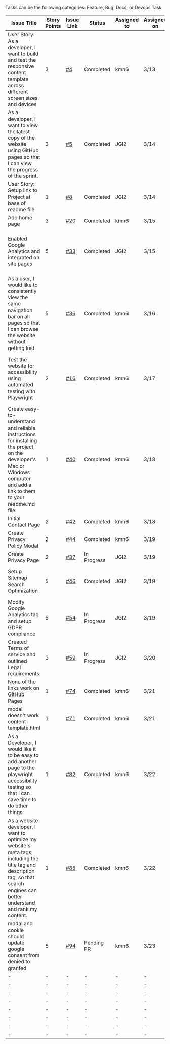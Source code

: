 Tasks can be the following categories: Feature, Bug, Docs, or Devops Task

| Issue Title                                                                                                                                                                       | Story Points | Issue Link                                                           | Status      | Assigned to | Assigned on | Completed On | Category | Status                    | Notes                                                                                                  |
|-----------------------------------------------------------------------------------------------------------------------------------------------------------------------------------|--------------|----------------------------------------------------------------------|-------------|-------------|-------------|--------------|----------|---------------------------|--------------------------------------------------------------------------------------------------------|
| User Story: As a developer, I want to build and test the responsive content template across different screen sizes and devices                                                    | 3            | [#4](https://github.com/jidone7061/mywebclass-simulation/issues/4)   | Completed   | kmn6        | 3/13        | 3/14         | Feature  | -                         |                                                                                                        |
| As a developer, I want to view the latest copy of the website using GitHub pages so that I can view the progress of the sprint.                                                   | 3            | [#5](https://github.com/jidone7061/mywebclass-simulation/issues/5)   | Completed   | JGI2        | 3/14        | 3/14         | -        | -                         |                                                                                                        |
| User Story: Setup link to Project at base of readme file                                                                                                                          | 1            | [#8](https://github.com/jidone7061/mywebclass-simulation/issues/8)   | Completed   | JGI2        | 3/14        | 3/14         | Feature  | -                         |                                                                                                        |
| Add home page                                                                                                                                                                     | 3            | [#20](https://github.com/jidone7061/mywebclass-simulation/issues/20) | Completed   | kmn6        | 3/15        | 3/15         | feature  | -                         |                                                                                                        |
| Enabled Google Analytics and integrated on site pages                                                                                                                             | 5            | [#33](https://github.com/jidone7061/mywebclass-simulation/issues/33) | Completed   | JGI2        | 3/15        | 3/17         | Feature  | Index.html file remaining | Confirmed Google analytics was reporting properly after 24 hours and maintained                        |
| As a user, I would like to consistently view the same navigation bar on all pages so that I can browse the website without getting lost.                                          | 5            | [#36](https://github.com/jidone7061/mywebclass-simulation/issues/36) | Completed   | kmn6        | 3/16        | 3/16         | feature  |                           | Very difficult due to no previous playwright experience. With experience, this would be 1 story point. |
| Test the website for accessibility using automated testing with Playwright                                                                                                        | 2            | [#16](https://github.com/jidone7061/mywebclass-simulation/issues/16) | Completed   | kmn6        | 3/17        | 3/17         | feature  | -                         | third party axe package will do the tests for accessibility. We don't have to create our own tests.    |
| Create easy-to-understand and reliable instructions for installing the project on the developer's Mac or Windows computer and add a link to them to your readme.md file.          | 1            | [#40](https://github.com/jidone7061/mywebclass-simulation/issues/40) | Completed   | kmn6        | 3/18        | 3/18         | docs     | -                         |                                                                                                        |
| Initial Contact Page                                                                                                                                                              | 2            | [#42](https://github.com/jidone7061/mywebclass-simulation/issues/42) | Completed   | kmn6        | 3/18        | 3/18         | feature  | -                         |                                                                                                        |
| Create Privacy Policy Modal                                                                                                                                                       | 2            | [#44](https://github.com/jidone7061/mywebclass-simulation/issues/44) | Completed   | kmn6        | 3/19        | 3/19         | feature  | -                         |                                                                                                        |
| Create Privacy Page                                                                                                                                                               | 2            | [#37](https://github.com/jidone7061/mywebclass-simulation/issues/37) | In Progress | JGI2        | 3/19        | -            | Feature  | -                         |                                                                                                        |
| Setup Sitemap Search Optimization                                                                                                                                                 | 5            | [#46](https://github.com/jidone7061/mywebclass-simulation/issues/46) | Completed   | JGI2        | 3/19        | 3/20         | Feature  | -                         | Had to modify webpack configurations to get files to buiild                                            |
| Modify Google Analytics tag and setup GDPR compliance                                                                                                                             | 5            | [#54](https://github.com/jidone7061/mywebclass-simulation/issues/54) | In Progress | JGI2        | 3/19        | -            | Feature  | -                         |                                                                                                        |
| Created Terms of service and outlined Legal requirements                                                                                                                          | 3            | [#59](https://github.com/jidone7061/mywebclass-simulation/issues/59) | In Progress | JGI2        | 3/20        | -            | docs     | -                         |                                                                                                        |
| None of the links work on GitHub Pages                                                                                                                                            | 1            | [#74](https://github.com/jidone7061/mywebclass-simulation/issues/74) | Completed   | kmn6        | 3/21        | 3/21         | bug      | -                         |
| modal doesn't work content-template.html                                                                                                                                          | 1            | [#71](https://github.com/jidone7061/mywebclass-simulation/issues/71) | Completed   | kmn6        | 3/21        | 3/22         | bug      | -                         |
| As a Developer, I would like it to be easy to add another page to the playwright accessibility testing so that I can save time to do other things                                 | 1            | [#82](https://github.com/jidone7061/mywebclass-simulation/issues/82) | Completed   | kmn6        | 3/22        | 3/22         | feature  | -                         |
| As a website developer, I want to optimize my website's meta tags, including the title tag and description tag, so that search engines can better understand and rank my content. | 1            | [#85](https://github.com/jidone7061/mywebclass-simulation/issues/85) | Completed   | kmn6        | 3/22        | 3/22         | feature  | -                         |
| modal and cookie should update google consent from denied to granted                                                                                                              | 5            | [#94](https://github.com/jidone7061/mywebclass-simulation/issues/94) | Pending PR  | kmn6        | 3/23        | 3/23         | bug      | -                         |
| -                                                                                                                                                                                 | -            | -                                                                    | -           | -           | -           | -            | -        | -                         |
| -                                                                                                                                                                                 | -            | -                                                                    | -           | -           | -           | -            | -        | -                         |
| -                                                                                                                                                                                 | -            | -                                                                    | -           | -           | -           | -            | -        | -                         |
| -                                                                                                                                                                                 | -            | -                                                                    | -           | -           | -           | -            | -        | -                         |
| -                                                                                                                                                                                 | -            | -                                                                    | -           | -           | -           | -            | -        | -                         |
| -                                                                                                                                                                                 | -            | -                                                                    | -           | -           | -           | -            | -        | -                         |
| -                                                                                                                                                                                 | -            | -                                                                    | -           | -           | -           | -            | -        | -                         |
| -                                                                                                                                                                                 | -            | -                                                                    | -           | -           | -           | -            | -        | -                         |

